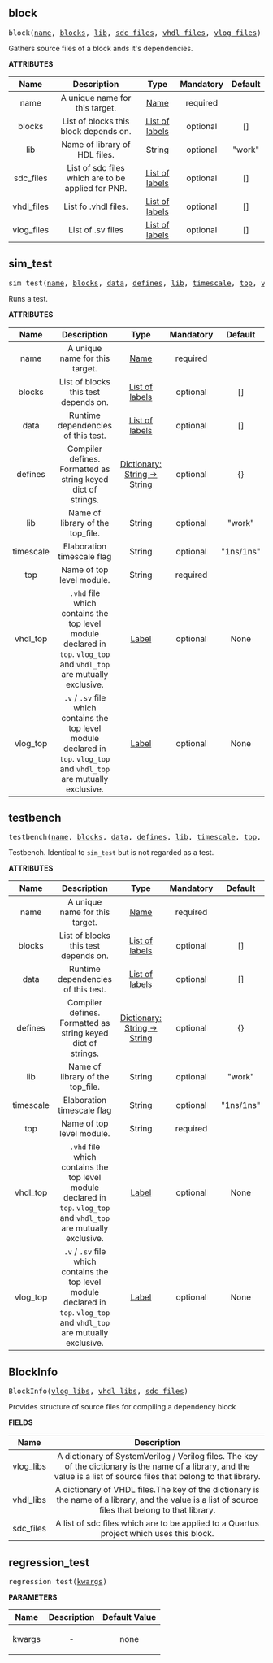 <!-- Generated with Stardoc: http://skydoc.bazel.build -->

<a name="#block"></a>

## block

<pre>
block(<a href="#block-name">name</a>, <a href="#block-blocks">blocks</a>, <a href="#block-lib">lib</a>, <a href="#block-sdc_files">sdc_files</a>, <a href="#block-vhdl_files">vhdl_files</a>, <a href="#block-vlog_files">vlog_files</a>)
</pre>

Gathers source files of a block ands it's dependencies.

**ATTRIBUTES**


| Name  | Description | Type | Mandatory | Default |
| :-------------: | :-------------: | :-------------: | :-------------: | :-------------: |
| name |  A unique name for this target.   | <a href="https://bazel.build/docs/build-ref.html#name">Name</a> | required |  |
| blocks |  List of blocks this block depends on.   | <a href="https://bazel.build/docs/build-ref.html#labels">List of labels</a> | optional | [] |
| lib |  Name of library of HDL files.   | String | optional | "work" |
| sdc_files |  List of sdc files which are to be applied for PNR.   | <a href="https://bazel.build/docs/build-ref.html#labels">List of labels</a> | optional | [] |
| vhdl_files |  List fo .vhdl files.   | <a href="https://bazel.build/docs/build-ref.html#labels">List of labels</a> | optional | [] |
| vlog_files |  List of .sv files   | <a href="https://bazel.build/docs/build-ref.html#labels">List of labels</a> | optional | [] |


<a name="#sim_test"></a>

## sim_test

<pre>
sim_test(<a href="#sim_test-name">name</a>, <a href="#sim_test-blocks">blocks</a>, <a href="#sim_test-data">data</a>, <a href="#sim_test-defines">defines</a>, <a href="#sim_test-lib">lib</a>, <a href="#sim_test-timescale">timescale</a>, <a href="#sim_test-top">top</a>, <a href="#sim_test-vhdl_top">vhdl_top</a>, <a href="#sim_test-vlog_top">vlog_top</a>)
</pre>

Runs a test.

**ATTRIBUTES**


| Name  | Description | Type | Mandatory | Default |
| :-------------: | :-------------: | :-------------: | :-------------: | :-------------: |
| name |  A unique name for this target.   | <a href="https://bazel.build/docs/build-ref.html#name">Name</a> | required |  |
| blocks |  List of blocks this test depends on.   | <a href="https://bazel.build/docs/build-ref.html#labels">List of labels</a> | optional | [] |
| data |  Runtime dependencies of this test.   | <a href="https://bazel.build/docs/build-ref.html#labels">List of labels</a> | optional | [] |
| defines |  Compiler defines. Formatted as string keyed dict of strings.   | <a href="https://bazel.build/docs/skylark/lib/dict.html">Dictionary: String -> String</a> | optional | {} |
| lib |  Name of library of the top_file.   | String | optional | "work" |
| timescale |  Elaboration timescale flag   | String | optional | "1ns/1ns" |
| top |  Name of top level module.   | String | required |  |
| vhdl_top |  <code>.vhd</code> file which contains the top level module declared in <code>top</code>. <code>vlog_top</code> and <code>vhdl_top</code> are mutually exclusive.   | <a href="https://bazel.build/docs/build-ref.html#labels">Label</a> | optional | None |
| vlog_top |  <code>.v</code> / <code>.sv</code> file which contains the top level module declared in <code>top</code>. <code>vlog_top</code> and <code>vhdl_top</code> are mutually exclusive.   | <a href="https://bazel.build/docs/build-ref.html#labels">Label</a> | optional | None |


<a name="#testbench"></a>

## testbench

<pre>
testbench(<a href="#testbench-name">name</a>, <a href="#testbench-blocks">blocks</a>, <a href="#testbench-data">data</a>, <a href="#testbench-defines">defines</a>, <a href="#testbench-lib">lib</a>, <a href="#testbench-timescale">timescale</a>, <a href="#testbench-top">top</a>, <a href="#testbench-vhdl_top">vhdl_top</a>, <a href="#testbench-vlog_top">vlog_top</a>)
</pre>

Testbench. Identical to `sim_test` but is not regarded as a test.

**ATTRIBUTES**


| Name  | Description | Type | Mandatory | Default |
| :-------------: | :-------------: | :-------------: | :-------------: | :-------------: |
| name |  A unique name for this target.   | <a href="https://bazel.build/docs/build-ref.html#name">Name</a> | required |  |
| blocks |  List of blocks this test depends on.   | <a href="https://bazel.build/docs/build-ref.html#labels">List of labels</a> | optional | [] |
| data |  Runtime dependencies of this test.   | <a href="https://bazel.build/docs/build-ref.html#labels">List of labels</a> | optional | [] |
| defines |  Compiler defines. Formatted as string keyed dict of strings.   | <a href="https://bazel.build/docs/skylark/lib/dict.html">Dictionary: String -> String</a> | optional | {} |
| lib |  Name of library of the top_file.   | String | optional | "work" |
| timescale |  Elaboration timescale flag   | String | optional | "1ns/1ns" |
| top |  Name of top level module.   | String | required |  |
| vhdl_top |  <code>.vhd</code> file which contains the top level module declared in <code>top</code>. <code>vlog_top</code> and <code>vhdl_top</code> are mutually exclusive.   | <a href="https://bazel.build/docs/build-ref.html#labels">Label</a> | optional | None |
| vlog_top |  <code>.v</code> / <code>.sv</code> file which contains the top level module declared in <code>top</code>. <code>vlog_top</code> and <code>vhdl_top</code> are mutually exclusive.   | <a href="https://bazel.build/docs/build-ref.html#labels">Label</a> | optional | None |


<a name="#BlockInfo"></a>

## BlockInfo

<pre>
BlockInfo(<a href="#BlockInfo-vlog_libs">vlog_libs</a>, <a href="#BlockInfo-vhdl_libs">vhdl_libs</a>, <a href="#BlockInfo-sdc_files">sdc_files</a>)
</pre>

Provides structure of source files for compiling a dependency block

**FIELDS**


| Name  | Description |
| :-------------: | :-------------: |
| vlog_libs |  A dictionary of SystemVerilog / Verilog files.         The key of the dictionary is the name of a library,         and the value is a list of source files that belong         to that library.    |
| vhdl_libs |  A dictionary of VHDL files.The key         of the dictionary is the name of a library, and the         value is a list of source files that belong to that         library.    |
| sdc_files |  A list of sdc files which are to be         applied to a Quartus project which uses this block.    |


<a name="#regression_test"></a>

## regression_test

<pre>
regression_test(<a href="#regression_test-kwargs">kwargs</a>)
</pre>



**PARAMETERS**


| Name  | Description | Default Value |
| :-------------: | :-------------: | :-------------: |
| kwargs |  <p align="center"> - </p>   |  none |


